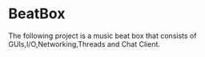 # BeatBox
The following project is a music beat box that consists of GUIs,I/O,Networking,Threads and Chat Client.
